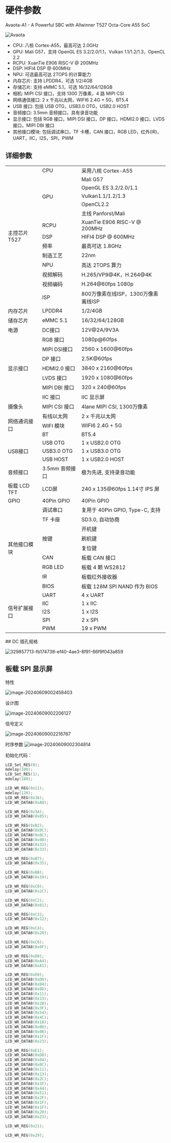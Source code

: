 # 硬件参数

Avaota-A1 - A Powerful SBC with Allwinner T527 Octa-Core A55 SoC

![Avaota](./assets/post/hardware_info/316788623-1e4e7bca-a16f-469d-96ad-aa21b29acfbf.jpg)

- CPU: 八核 Cortex-A55，最高可达 2.0GHz
- GPU: Mali G57，支持 OpenGL ES 3.2/2.0/1.1，Vulkan 1.1/1.2/1.3，OpenCL 2.2
- RCPU: XuanTie E906 RISC-V @ 200MHz
- DSP: HIFI4 DSP @ 600MHz
- NPU: 可选最高可达 2TOPS 的计算能力
- 内存芯片: 支持 LPDDR4，可选 1/2/4GB
- 存储芯片: 支持 eMMC 5.1，可选 16/32/64/128GB
- 相机: MIPI CSI 接口，支持 1300 万像素，4 路 MIPI CSI
- 网络通信接口: 2 x 千兆以太网，WIFI6 2.4G + 5G，BT5.4
- USB 接口: 包括 USB OTG，USB3.0 OTG，USB2.0 HOST
- 音频接口: 3.5mm 音频接口，具有录音功能
- 显示接口: 包括 RGB 接口，MIPI DSI 接口，DP 接口，HDMI2.0 接口，LVDS 接口，MIPI DBI 接口
- 其他接口模块: 包括调试串口，TF 卡槽，CAN 接口，RGB LED，红外(IR)，UART，IIC，I2S，SPI，PWM

## 详细参数

<table>
   <tbody><tr>
    <td rowspan="14" x:str="">主控芯片 T527</td>
    <td x:str="">CPU</td>
    <td x:str="">采用八核 Cortex-A55</td>
   </tr>
   <tr>
    <td rowspan="5" x:str="">GPU</td>
    <td x:str="">Mali G57</td>
   </tr>
   <tr>
    <td x:str="">OpenGL ES 3.2/2.0/1.1</td>
   </tr>
   <tr>
    <td x:str="">Vulkan1.1/1.2/1.3</td>
   </tr>
   <tr>
    <td x:str="">OpenCL2.2</td>
   </tr>
   <tr>
    <td x:str="">主线 Panforst/Mali</td>
   </tr>
   <tr>
    <td x:str="">RCPU</td>
    <td x:str="">XuanTie E906 RISC-V @ 200MHz</td>
   </tr>
   <tr>
    <td x:str="">DSP</td>
    <td x:str="">HIFI4 DSP @ 600MHz</td>
   </tr>
   <tr>
    <td x:str="">频率</td>
    <td x:str="">最高可达 1.8GHz</td>
   </tr>
   <tr>
    <td x:str="">制造工艺</td>
    <td x:str="">22nm</td>
   </tr>
   <tr>
    <td x:str="">NPU</td>
    <td x:str="">高达 2TOPS 算力</td>
   </tr>
   <tr>
    <td x:str="">视频解码</td>
    <td x:str="">H.265/VP9@4K，H.264@4K</td>
   </tr>
   <tr>
    <td x:str="">视频编码</td>
    <td x:str="">H.264@60fps 1080p</td>
   </tr>
   <tr>
    <td x:str="">ISP</td>
    <td x:str="">800万像素在线ISP，1300万像素离线ISP</td>
   </tr>
   <tr>
    <td x:str="">内存芯片</td>
    <td x:str="">LPDDR4</td>
    <td x:str="">1/2/4GB</td>
   </tr>
   <tr>
    <td x:str="">储存芯片</td>
    <td x:str="">eMMC 5.1</td>
    <td x:str="">16/32/64/128GB</td>
   </tr>
   <tr>
    <td x:str="">电源</td>
    <td x:str="">DC接口</td>
    <td x:str="">12V@2A/9V3A</td>
   </tr>
   <tr>
    <td rowspan="7" x:str="">显示接口</td>
    <td x:str="">RGB 接口</td>
    <td x:str="">1080p@60fps</td>
   </tr>
   <tr>
    <td x:str="">MIPI DSI接口</td>
    <td x:str="">2560 x 1600@60fps</td>
   </tr>
   <tr>
    <td x:str="">DP 接口</td>
    <td x:str="">2.5K@60fps</td>
   </tr>
   <tr>
    <td x:str="">HDMI2.0 接口</td>
    <td x:str="">3840 x 2160@60fps</td>
   </tr>
   <tr>
    <td x:str="">LVDS 接口</td>
    <td x:str="">1920 x 1080@60fps</td>
   </tr>
   <tr>
    <td x:str="">MIPI DBI 接口</td>
    <td x:str="">320 x 240@60fps</td>
   </tr>
   <tr>
    <td x:str="">IIC 接口</td>
    <td x:str="">IIC 显示屏</td>
   </tr>
   <tr>
    <td x:str="">摄像头</td>
    <td x:str="">MIPI CSI 接口</td>
    <td x:str="">4lane MIPI CSI, 1300万像素</td>
   </tr>
   <tr>
    <td rowspan="3" x:str="">网络通讯接口</td>
    <td x:str="">有线以太网</td>
    <td x:str="">2 x 千兆以太网</td>
   </tr>
   <tr>
    <td x:str="">WIFI 模块</td>
    <td x:str="">WIFI6 2.4G + 5G</td>
   </tr>
   <tr>
    <td x:str="">BT</td>
    <td x:str="">BT5.4</td>
   </tr>
   <tr>
    <td rowspan="3" x:str="">USB接口</td>
    <td x:str="">USB OTG</td>
    <td x:str="">1 x USB2.0 OTG</td>
   </tr>
   <tr>
    <td x:str="">USB3.0 OTG</td>
    <td x:str="">1 x USB3.0 OTG</td>
   </tr>
   <tr>
    <td x:str="">USB HOST</td>
    <td x:str="">1 x USB2.0 HOST</td>
   </tr>
   <tr>
    <td x:str="">音频接口</td>
    <td x:str="">3.5mm 音频接口</td>
    <td x:str="">极为先进, 支持录音功能</td>
   </tr>
   <tr>
    <td x:str="">板载 LCD TFT</td>
    <td x:str="">LCD屏</td>
    <td x:str="">240 x 135@60fps 1.14寸 IPS 屏</td>
   </tr>
   <tr>
    <td x:str="">GPIO</td>
    <td x:str="">40Pin GPIO</td>
    <td x:str="">40Pin GPIO</td>
   </tr>
   <tr>
    <td rowspan="9" x:str="">其他接口模块</td>
    <td x:str="">调试串口</td>
    <td x:str="">复用于 40Pin GPIO, Type-C, 支持</td>
   </tr>
   <tr>
    <td x:str="">TF 卡座</td>
    <td x:str="">SD3.0, 自动协商</td>
   </tr>
   <tr>
    <td rowspan="3" x:str="">按键</td>
    <td x:str="">开机键</td>
   </tr>
   <tr>
    <td x:str="">刷机键</td>
   </tr>
   <tr>
    <td x:str="">复位键</td>
   </tr>
   <tr>
    <td x:str="">CAN</td>
    <td x:str="">板载 CAN 接口</td>
   </tr>
   <tr>
    <td x:str="">RGB LED</td>
    <td x:str="">板载 4 颗 WS2812</td>
   </tr>
   <tr>
    <td x:str="">IR</td>
    <td x:str="">板载红外接收器</td>
   </tr>
   <tr>
    <td x:str="">BIOS</td>
    <td x:str="">板载 128M SPI NAND 作为 BIOS</td>
   </tr>
   <tr>
    <td rowspan="5" x:str="">信号扩展接口</td>
    <td x:str="">UART</td>
    <td x:str="">4 x UART</td>
   </tr>
   <tr>
    <td x:str="">IIC</td>
    <td x:str="">1 x IIC</td>
   </tr>
   <tr>
    <td x:str="">I2S</td>
    <td x:str="">1 x I2S</td>
   </tr>
   <tr>
    <td x:str="">SPI</td>
    <td x:str="">2 x SPI</td>
   </tr>
   <tr>
    <td x:str="">PWM</td>
    <td>19 x PWM</td>
   </tr>
  </tbody></table>
## DC 插孔规格

![329857713-fb174738-ef40-4ae3-8f91-66f9f043a859](assets/hardware_info/329857713-fb174738-ef40-4ae3-8f91-66f9f043a859.png)

## 板载 SPI 显示屏

特性

![image-20240609002458403](./assets/hardware_info/image-20240609002458403.png)

设计图

![image-20240609002206127](./assets/hardware_info/image-20240609002206127.png)

信号定义

![image-20240609002216767](./assets/hardware_info/image-20240609002216767.png)

时序参数
![image-20240609002304814](./assets/hardware_info/image-20240609002304814.png)

初始化代码：

```c
LCD_Set_RES(0);
mdelay(100);
LCD_Set_RES(1);
mdelay(100);

LCD_WR_REG(0x11);
mdelay(120);
LCD_WR_REG(0x36);
LCD_WR_DATA8(0xA0);

LCD_WR_REG(0x3A);
LCD_WR_DATA8(0x05);

LCD_WR_REG(0xB2);
LCD_WR_DATA8(0x0C);
LCD_WR_DATA8(0x0C);
LCD_WR_DATA8(0x00);
LCD_WR_DATA8(0x33);
LCD_WR_DATA8(0x33);

LCD_WR_REG(0xB7);
LCD_WR_DATA8(0x35);

LCD_WR_REG(0xBB);
LCD_WR_DATA8(0x19);

LCD_WR_REG(0xC0);
LCD_WR_DATA8(0x2C);

LCD_WR_REG(0xC2);
LCD_WR_DATA8(0x01);

LCD_WR_REG(0xC3);
LCD_WR_DATA8(0x12);

LCD_WR_REG(0xC4);
LCD_WR_DATA8(0x20);

LCD_WR_REG(0xC6);
LCD_WR_DATA8(0x0F);

LCD_WR_REG(0xD0);
LCD_WR_DATA8(0xA4);
LCD_WR_DATA8(0xA1);

LCD_WR_REG(0xE0);
LCD_WR_DATA8(0xD0);
LCD_WR_DATA8(0x04);
LCD_WR_DATA8(0x0D);
LCD_WR_DATA8(0x11);
LCD_WR_DATA8(0x13);
LCD_WR_DATA8(0x2B);
LCD_WR_DATA8(0x3F);
LCD_WR_DATA8(0x54);
LCD_WR_DATA8(0x4C);
LCD_WR_DATA8(0x18);
LCD_WR_DATA8(0x0D);
LCD_WR_DATA8(0x0B);
LCD_WR_DATA8(0x1F);
LCD_WR_DATA8(0x23);

LCD_WR_REG(0xE1);
LCD_WR_DATA8(0xD0);
LCD_WR_DATA8(0x04);
LCD_WR_DATA8(0x0C);
LCD_WR_DATA8(0x11);
LCD_WR_DATA8(0x13);
LCD_WR_DATA8(0x2C);
LCD_WR_DATA8(0x3F);
LCD_WR_DATA8(0x44);
LCD_WR_DATA8(0x51);
LCD_WR_DATA8(0x2F);
LCD_WR_DATA8(0x1F);
LCD_WR_DATA8(0x1F);
LCD_WR_DATA8(0x20);
LCD_WR_DATA8(0x23);

LCD_WR_REG(0x21);

LCD_WR_REG(0x29);
```

